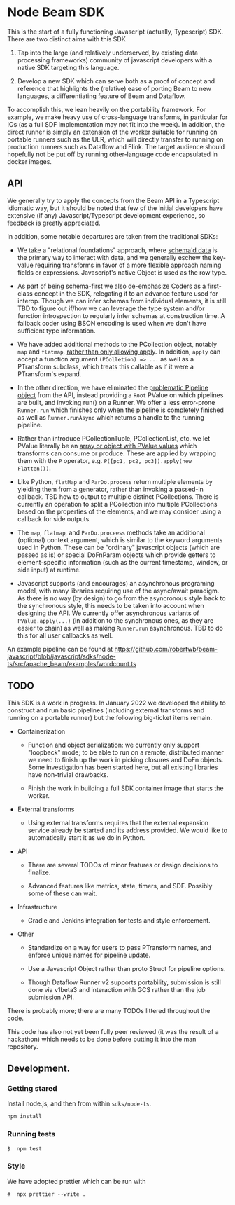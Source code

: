 # Node Beam SDK

This is the start of a fully functioning Javascript (actually, Typescript) SDK.
There are two distinct aims with this SDK

1. Tap into the large (and relatively underserved, by existing data processing
frameworks) community of javascript developers with a native SDK targeting this language.

1. Develop a new SDK which can serve both as a proof of concept and reference
that highlights the (relative) ease of porting Beam to new languages,
a differentiating feature of Beam and Dataflow.

To accomplish this, we lean heavily on the portability framework.
For example, we make heavy use of cross-language transforms,
in particular for IOs (as a full SDF implementation may not fit into the week).
In addition, the direct runner is simply an extension of the worker suitable
for running on portable runners such as the ULR, which will directly transfer
to running on production runners such as Dataflow and Flink.
The target audience should hopefully not be put off by running other-language
code encapsulated in docker images.

## API

We generally try to apply the concepts from the Beam API in a Typescript
idiomatic way, but it should be noted that few of the initial developers
have extensive (if any) Javascript/Typescript development experience, so
feedback is greatly appreciated.

In addition, some notable departures are taken from the traditional SDKs:

* We take a "relational foundations" approach, where
[schema'd data](https://docs.google.com/document/d/1tnG2DPHZYbsomvihIpXruUmQ12pHGK0QIvXS1FOTgRc/edit#heading=h.puuotbien1gf)
is the primary way to interact with data, and we generally eschew the key-value
requiring transforms in favor of a more flexible approach naming fields or
expressions. Javascript's native Object is used as the row type.

* As part of being schema-first we also de-emphasize Coders as a first-class
concept in the SDK, relegating it to an advance feature used for interop.
Though we can infer schemas from individual elements, it is still TBD to
figure out if/how we can leverage the type system and/or function introspection
to regularly infer schemas at construction time. A fallback coder using BSON
encoding is used when we don't have sufficient type information.

* We have added additional methods to the PCollection object, notably `map`
and `flatmap`, [rather than only allowing apply](https://www.mail-archive.com/dev@beam.apache.org/msg06035.html).
In addition, `apply` can accept a function argument `(PColletion) => ...` as
well as a PTransform subclass, which treats this callable as if it were a
PTransform's expand.

* In the other direction, we have eliminated the
[problematic Pipeline object](https://s.apache.org/no-beam-pipeline)
from the API, instead providing a `Root` PValue on which pipelines are built,
and invoking run() on a Runner.  We offer a less error-prone `Runner.run`
which finishes only when the pipeline is completely finished as well as
`Runner.runAsync` which returns a handle to the running pipeline.

* Rather than introduce PCollectionTuple, PCollectionList, etc. we let PValue
literally be an
[array or object with PValue values](https://github.com/robertwb/beam-javascript/blob/de4390dd767f046903ac23fead5db333290462db/sdks/node-ts/src/apache_beam/pvalue.ts#L116)
which transforms can consume or produce.
These are applied by wrapping them with the `P` operator, e.g.
`P([pc1, pc2, pc3]).apply(new Flatten())`.

* Like Python, `flatMap` and `ParDo.process` return multiple elements by
yielding them from a generator, rather than invoking a passed-in callback.
TBD how to output to multiple distinct PCollections.
There is currently an operation to split a PCollection into multiple
PCollections based on the properties of the elements, and
we may consider using a callback for side outputs.

* The `map`, `flatmap`, and `ParDo.proceess` methods take an additional
(optional) context argument, which is similar to the keyword arguments
used in Python. These can be "ordinary" javascript objects (which are passed
as is) or special DoFnParam objects which provide getters to element-specific
information (such as the current timestamp, window, or side input) at runtime.

* Javascript supports (and encourages) an asynchronous programing model, with
many libraries requiring use of the async/await paradigm.
As there is no way (by design) to go from the asyncronous style back to
the synchronous style, this needs to be taken into account
when designing the API.
We currently offer asynchronous variants of `PValue.apply(...)` (in addition
to the synchronous ones, as they are easier to chain) as well as making
`Runner.run` asynchronous. TBD to do this for all user callbacks as well.

An example pipeline can be found at https://github.com/robertwb/beam-javascript/blob/javascript/sdks/node-ts/src/apache_beam/examples/wordcount.ts

## TODO

This SDK is a work in progress. In January 2022 we developed the ability to
construct and run basic pipelines (including external transforms and running
on a portable runner) but the following big-ticket items remain.

* Containerization

  * Function and object serialization: we currently only support "loopback"
  mode; to be able to run on a remote, distributed manner we need to finish up
  the work in picking closures and DoFn objects. Some investigation has been
  started here, but all existing libraries have non-trivial drawbacks.

  * Finish the work in building a full SDK container image that starts
  the worker.

* External transforms

  * Using external transforms requires that the external expansion service
  already be started and its address provided.  We would like to automatically
  start it as we do in Python.

* API

  * There are several TODOs of minor features or design decisions to finalize.

  * Advanced features like metrics, state, timers, and SDF.
  Possibly some of these can wait.

* Infrastructure

  * Gradle and Jenkins integration for tests and style enforcement.

* Other

  * Standardize on a way for users to pass PTransform names, and enforce
  unique names for pipeline update.

  * Use a Javascript Object rather than proto Struct for pipeline options.

  * Though Dataflow Runner v2 supports portability, submission is still done
  via v1beta3 and interaction with GCS rather than the job submission API.

There is probably more; there are many TODOs littered throughout the code.

This code has also not yet been fully peer reviewed (it was the result of a
hackathon) which needs to be done before putting it into the man repository.


## Development.

### Getting stared

Install node.js, and then from within `sdks/node-ts`.

```
npm install
```

### Running tests

```
$  npm test
```

### Style

We have adopted prettier which can be run with

```
#  npx prettier --write .
```
